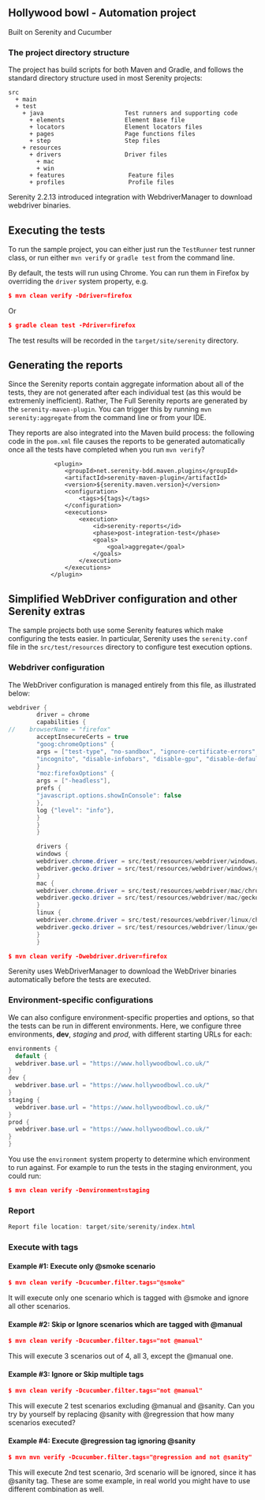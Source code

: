 ## Hollywood bowl - Automation project
Built on Serenity and Cucumber 
### The project directory structure
The project has build scripts for both Maven and Gradle, and follows the standard directory structure used in most Serenity projects:
```Gherkin
src
  + main
  + test
    + java                       Test runners and supporting code
      + elements                 Element Base file
      + locators                 Element locators files
      + pages                    Page functions files
      + step                     Step files
    + resources
      + drivers                  Driver files
        + mac
        + win
      + features                  Feature files
      + profiles                  Profile files
```

Serenity 2.2.13 introduced integration with WebdriverManager to download webdriver binaries.

## Executing the tests
To run the sample project, you can either just run the `TestRunner` test runner class, or run either `mvn verify` or `gradle test` from the command line.

By default, the tests will run using Chrome. You can run them in Firefox by overriding the `driver` system property, e.g.
```json
$ mvn clean verify -Ddriver=firefox
```
Or
```json
$ gradle clean test -Pdriver=firefox
```

The test results will be recorded in the `target/site/serenity` directory.

## Generating the reports
Since the Serenity reports contain aggregate information about all of the tests, they are not generated after each individual test (as this would be extremenly inefficient). Rather, The Full Serenity reports are generated by the `serenity-maven-plugin`. You can trigger this by running `mvn serenity:aggregate` from the command line or from your IDE.

They reports are also integrated into the Maven build process: the following code in the `pom.xml` file causes the reports to be generated automatically once all the tests have completed when you run `mvn verify`?

```
             <plugin>
                <groupId>net.serenity-bdd.maven.plugins</groupId>
                <artifactId>serenity-maven-plugin</artifactId>
                <version>${serenity.maven.version}</version>
                <configuration>
                    <tags>${tags}</tags>
                </configuration>
                <executions>
                    <execution>
                        <id>serenity-reports</id>
                        <phase>post-integration-test</phase>
                        <goals>
                            <goal>aggregate</goal>
                        </goals>
                    </execution>
                </executions>
            </plugin>
```

## Simplified WebDriver configuration and other Serenity extras
The sample projects both use some Serenity features which make configuring the tests easier. In particular, Serenity uses the `serenity.conf` file in the `src/test/resources` directory to configure test execution options.  
### Webdriver configuration
The WebDriver configuration is managed entirely from this file, as illustrated below:
```java
webdriver {
        driver = chrome
        capabilities {
//    browserName = "firefox"
        acceptInsecureCerts = true
        "goog:chromeOptions" {
        args = ["test-type", "no-sandbox", "ignore-certificate-errors", "--window-size=1000,800",
        "incognito", "disable-infobars", "disable-gpu", "disable-default-apps", "disable-popup-blocking"]
        }
        "moz:firefoxOptions" {
        args = ["-headless"],
        prefs {
        "javascript.options.showInConsole": false
        },
        log {"level": "info"},
        }
        }
        }

        drivers {
        windows {
        webdriver.chrome.driver = src/test/resources/webdriver/windows/chromedriver.exe
        webdriver.gecko.driver = src/test/resources/webdriver/windows/geckodriver.exe
        }
        mac {
        webdriver.chrome.driver = src/test/resources/webdriver/mac/chromedriver
        webdriver.gecko.driver = src/test/resources/webdriver/mac/geckodriver
        }
        linux {
        webdriver.chrome.driver = src/test/resources/webdriver/linux/chromedriver
        webdriver.gecko.driver = src/test/resources/webdriver/linux/geckodriver
        }
        }
```

```json
$ mvn clean verify -Dwebdriver.driver=firefox


```

Serenity uses WebDriverManager to download the WebDriver binaries automatically before the tests are executed.

### Environment-specific configurations
We can also configure environment-specific properties and options, so that the tests can be run in different environments. Here, we configure three environments, __dev__, _staging_ and _prod_, with different starting URLs for each:
```java
environments {
  default {
  webdriver.base.url = "https://www.hollywoodbowl.co.uk/"
}
dev {
  webdriver.base.url = "https://www.hollywoodbowl.co.uk/"
}
staging {
  webdriver.base.url = "https://www.hollywoodbowl.co.uk/"
}
prod {
  webdriver.base.url = "https://www.hollywoodbowl.co.uk/"
}
}
```

You use the `environment` system property to determine which environment to run against. For example to run the tests in the staging environment, you could run:
```json
$ mvn clean verify -Denvironment=staging


```

### Report

```java
Report file location: target/site/serenity/index.html

```

### Execute with tags
#### Example #1: Execute only @smoke scenario
```json
$ mvn clean verify -Dcucumber.filter.tags="@smoke"

```
It will execute only one scenario which is tagged with @smoke and ignore all other scenarios.

#### Example #2: Skip or Ignore scenarios which are tagged with @manual
```json
$ mvn clean verify -Dcucumber.filter.tags="not @manual"

```
This will execute 3 scenarios out of 4, all 3, except the @manual one.

#### Example #3: Ignore or Skip multiple tags
```json
$ mvn clean verify -Dcucumber.filter.tags="not @manual"

```
This will execute 2 test scenarios excluding @manual and @sanity. Can you try by yourself by replacing @sanity with @regression that how many scenarios executed?

#### Example #4: Execute @regression tag ignoring @sanity

```json
$ mvn mvn verify -Dcucumber.filter.tags="@regression and not @sanity"

```
This will execute 2nd test scenario, 3rd scenario will be ignored, since it has @sanity tag. These are some example, in real world you might have to use different combination as well.

